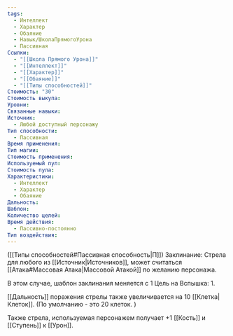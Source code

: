 ```yaml
---
tags:
  - Интеллект
  - Характер
  - Обаяние
  - Навык/ШколаПрямогоУрона
  - Пассивная
Ссылки:
  - "[[Школа Прямого Урона]]"
  - "[[Интеллект]]"
  - "[[Характер]]"
  - "[[Обаяние]]"
  - "[[Типы способностей]]"
Стоимость: "30"
Стоимость выкупа: 
Уровни: 
Связанные навыки: 
Источник:
  - Любой доступный персонажу
Тип способности:
  - Пассивная
Время применения: 
Тип магии: 
Стоимость применения: 
Используемый пул: 
Стоимость пула: 
Характеристики:
  - Интеллект
  - Характер
  - Обаяние
Дальность: 
Шаблон: 
Количество целей: 
Время действия:
  - Пассивно-постоянно
Тип воздействия:
---
```

([[Типы способностей#Пассивная способность|П]]) Заклинание: Стрела для любого из [[Источник|Источников]], может считаться [[Атака#Массовая Атака|Массовой Атакой]] по желанию персонажа. 

В этом случае, шаблон заклинания меняется с 1 Цель на Вспышка: 1. 

[[Дальность]] поражения стрелы также увеличивается на 10 [[Клетка|Клеток]]. (По умолчанию - это 20 клеток. )

Также стрела, используемая персонажем получает +1 [[Кость]] и [[Ступень]] к [[Урон]]. 

